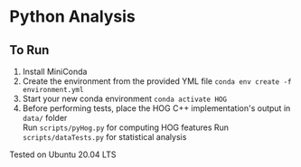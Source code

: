 # Python Analysis
## To Run
1. Install MiniConda
2. Create the environment from the provided YML file ``` conda env create -f environment.yml ```
3. Start your new conda environment `conda activate HOG`
4. Before performing tests, place the HOG C++ implementation's output in `data/` folder \
Run `scripts/pyHog.py` for computing HOG features
Run `scripts/dataTests.py` for statistical analysis

Tested on Ubuntu 20.04 LTS